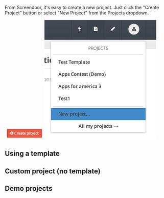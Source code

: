 From Screendoor, it's easy to create a new project. Just click the "Create Project" button or select "New Project" from the Projects dropdown.

![create project screenshot](../images/screenshot_create_project1.png)
![create project screenshot](../images/screenshot_create_project2.png)

## Using a template

## Custom project (no template)

## Demo projects